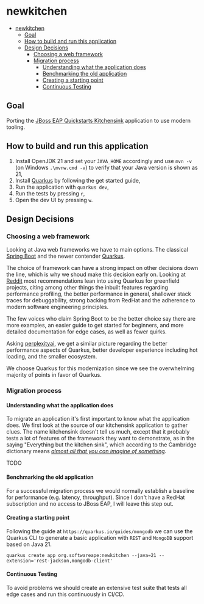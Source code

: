 # newkitchen

* [newkitchen](#newkitchen)
  * [Goal](#goal)
  * [How to build and run this application](#how-to-build-and-run-this-application)
  * [Design Decisions](#design-decisions)
    * [Choosing a web framework](#choosing-a-web-framework)
    * [Migration process](#migration-process)
      * [Understanding what the application does](#understanding-what-the-application-does)
      * [Benchmarking the old application](#benchmarking-the-old-application)
      * [Creating a starting point](#creating-a-starting-point)
      * [Continuous Testing](#continuous-testing)

## Goal

Porting the [JBoss EAP Quickstarts Kitchensink](https://github.com/jboss-developer/jboss-eap-quickstarts/tree/8.0.x/kitchensink) application to use modern tooling.

## How to build and run this application

1. Install OpenJDK 21 and set your `JAVA_HOME` accordingly and use `mvn -v` (on Windows `.\mvnw.cmd -v`) to verify that your Java version is shown as 21,
2. Install [Quarkus](https://quarkus.io/get-started/) by following the get started guide,
3. Run the application with `quarkus dev`,
4. Run the tests by pressing `r`,
5. Open the dev UI by pressing `w`.

## Design Decisions

### Choosing a web framework

Looking at Java web frameworks we have to main options. The classical [Spring Boot](https://spring.io/projects/spring-boot) and the newer contender [Quarkus](https://quarkus.io/).

The choice of framework can have a strong impact on other decisions down the line, which is why we shoud make this decision early on. Looking at [Reddit](https://www.reddit.com/r/java/comments/132w9rn/would_you_choose_spring_or_quarkus_for_a_new_set/) most recommendations lean into using Quarkus for greenfield projects, citing among other things the inbuilt features regarding performance profiling, the better performance in general, shallower stack traces for debuggability, strong backing from RedHat and the adherence to modern software engineering principles.

The few voices who claim Spring Boot to be the better choice say there are more examples, an easier guide to get started for beginners, and more detailed documentation for edge cases, as well as fewer quirks.

Asking [perplexityai](https://www.perplexity.ai), we get a similar picture regarding the better performance aspects of Quarkus, better developer experience including hot loading, and the smaller ecosystem.

We choose Quarkus for this modernization since we see the overwhelming majority of points in favor of Quarkus.

### Migration process

#### Understanding what the application does

To migrate an application it's first important to know what the application does. We first look at the source of our kitchensink application to gather clues. The name kitchensink doesn't tell us much, except that it probably tests a lot of features of the framework they want to demonstrate, as in the saying "Everything but the kitchen sink", which according to the Cambridge dictionary means [_almost all that you can imagine of something_](https://dictionary.cambridge.org/dictionary/english/everything-but-the-kitchen-sink).


TODO

#### Benchmarking the old application

For a successful migration process we would normally establish a baseline for performance (e.g. latency, throughput). Since I don't have a RedHat subscription and no access to JBoss EAP, I will leave this step out.

#### Creating a starting point

Following the guide at `https://quarkus.io/guides/mongodb` we can use the Quarkus CLI to generate a basic application with `REST` and `MongoDB` support based on Java 21.

`quarkus create app org.softwareape:newkitchen --java=21 --extension='rest-jackson,mongodb-client'`

#### Continuous Testing

To avoid problems we should create an extensive test suite that tests all edge cases and run this continuously in CI/CD.

